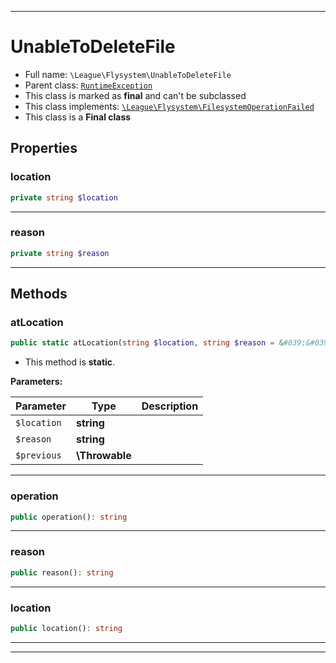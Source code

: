 ***

# UnableToDeleteFile

* Full name: `\League\Flysystem\UnableToDeleteFile`
* Parent class: [`RuntimeException`](../../RuntimeException.md)
* This class is marked as **final** and can't be subclassed
* This class implements:
  [`\League\Flysystem\FilesystemOperationFailed`](./FilesystemOperationFailed.md)
* This class is a **Final class**

## Properties

### location

```php
private string $location
```

***

### reason

```php
private string $reason
```

***

## Methods

### atLocation

```php
public static atLocation(string $location, string $reason = &#039;&#039;, \Throwable $previous = null): \League\Flysystem\UnableToDeleteFile
```

* This method is **static**.

**Parameters:**

| Parameter | Type | Description |
|-----------|------|-------------|
| `$location` | **string** |  |
| `$reason` | **string** |  |
| `$previous` | **\Throwable** |  |

***

### operation

```php
public operation(): string
```

***

### reason

```php
public reason(): string
```

***

### location

```php
public location(): string
```

***


***

